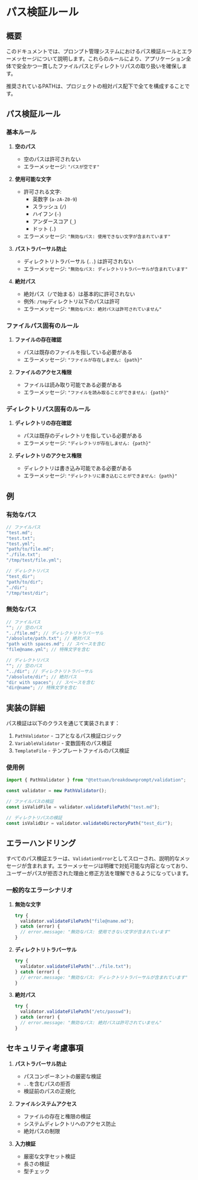 # パス検証ルール

## 概要

このドキュメントでは、プロンプト管理システムにおけるパス検証ルールとエラーメッセージについて説明します。これらのルールにより、アプリケーション全体で安全かつ一貫したファイルパスとディレクトリパスの取り扱いを確保します。

推奨されているPATHは、プロジェクトの相対パス配下で全てを構成することです。

## パス検証ルール

### 基本ルール

1. **空のパス**
   - 空のパスは許可されない
   - エラーメッセージ: `"パスが空です"`

2. **使用可能な文字**
   - 許可される文字:
     - 英数字 (`a-zA-Z0-9`)
     - スラッシュ (`/`)
     - ハイフン (`-`)
     - アンダースコア (`_`)
     - ドット (`.`)
   - エラーメッセージ: `"無効なパス: 使用できない文字が含まれています"`

3. **パストラバーサル防止**
   - ディレクトリトラバーサル (`..`) は許可されない
   - エラーメッセージ: `"無効なパス: ディレクトリトラバーサルが含まれています"`

4. **絶対パス**
   - 絶対パス（`/`で始まる）は基本的に許可されない
   - 例外: `/tmp`ディレクトリ以下のパスは許可
   - エラーメッセージ: `"無効なパス: 絶対パスは許可されていません"`

### ファイルパス固有のルール

1. **ファイルの存在確認**
   - パスは既存のファイルを指している必要がある
   - エラーメッセージ: `"ファイルが存在しません: {path}"`

2. **ファイルのアクセス権限**
   - ファイルは読み取り可能である必要がある
   - エラーメッセージ: `"ファイルを読み取ることができません: {path}"`

### ディレクトリパス固有のルール

1. **ディレクトリの存在確認**
   - パスは既存のディレクトリを指している必要がある
   - エラーメッセージ: `"ディレクトリが存在しません: {path}"`

2. **ディレクトリのアクセス権限**
   - ディレクトリは書き込み可能である必要がある
   - エラーメッセージ: `"ディレクトリに書き込むことができません: {path}"`

## 例

### 有効なパス

```typescript
// ファイルパス
"test.md";
"test.txt";
"test.yml";
"path/to/file.md";
"./file.txt";
"/tmp/test/file.yml";

// ディレクトリパス
"test_dir";
"path/to/dir";
"./dir";
"/tmp/test/dir";
```

### 無効なパス

```typescript
// ファイルパス
""; // 空のパス
"../file.md"; // ディレクトリトラバーサル
"/absolute/path.txt"; // 絶対パス
"path with spaces.md"; // スペースを含む
"file@name.yml"; // 特殊文字を含む

// ディレクトリパス
""; // 空のパス
"../dir"; // ディレクトリトラバーサル
"/absolute/dir"; // 絶対パス
"dir with spaces"; // スペースを含む
"dir@name"; // 特殊文字を含む
```

## 実装の詳細

パス検証は以下のクラスを通じて実装されます：

1. `PathValidator` - コアとなるパス検証ロジック
2. `VariableValidator` - 変数固有のパス検証
3. `TemplateFile` - テンプレートファイルのパス検証

### 使用例

```typescript
import { PathValidator } from "@tettuan/breakdownprompt/validation";

const validator = new PathValidator();

// ファイルパスの検証
const isValidFile = validator.validateFilePath("test.md");

// ディレクトリパスの検証
const isValidDir = validator.validateDirectoryPath("test_dir");
```

## エラーハンドリング

すべてのパス検証エラーは、`ValidationError`としてスローされ、説明的なメッセージが含まれます。エラーメッセージは明確で対処可能な内容となっており、ユーザーがパスが拒否された理由と修正方法を理解できるようになっています。

### 一般的なエラーシナリオ

1. **無効な文字**
   ```typescript
   try {
     validator.validateFilePath("file@name.md");
   } catch (error) {
     // error.message: "無効なパス: 使用できない文字が含まれています"
   }
   ```

2. **ディレクトリトラバーサル**
   ```typescript
   try {
     validator.validateFilePath("../file.txt");
   } catch (error) {
     // error.message: "無効なパス: ディレクトリトラバーサルが含まれています"
   }
   ```

3. **絶対パス**
   ```typescript
   try {
     validator.validateFilePath("/etc/passwd");
   } catch (error) {
     // error.message: "無効なパス: 絶対パスは許可されていません"
   }
   ```

## セキュリティ考慮事項

1. **パストラバーサル防止**
   - パスコンポーネントの厳密な検証
   - `..`を含むパスの拒否
   - 検証前のパスの正規化

2. **ファイルシステムアクセス**
   - ファイルの存在と権限の検証
   - システムディレクトリへのアクセス防止
   - 絶対パスの制限

3. **入力検証**
   - 厳密な文字セット検証
   - 長さの検証
   - 型チェック
